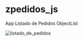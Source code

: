 # zpedidos_js
App Listado de Pedidos ObjectList

![listado_de_pedidos](https://user-images.githubusercontent.com/19668909/61485399-ab776e00-a966-11e9-947e-02a451282155.png)
